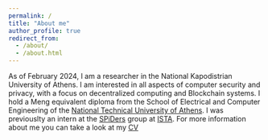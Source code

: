 ```yaml
---
permalink: /
title: "About me"
author_profile: true
redirect_from: 
  - /about/
  - /about.html
---
```

As of February 2024, I am a researcher in the National Kapodistrian University of Athens. I am interested in all aspects of computer security and privacy, with a focus on decentralized computing and Blockchain systems. I hold a Meng equivalent diploma from the School of Electrical and Computer Engineering of the [National Technical University of Athens](https://www.ece.ntua.gr/en). I was previouslty an intern at the [SPiDers](https://ist.ac.at/en/research/kokoris-group/) group at [ISTA](https://ista.ac.at/en/home/). For more information about me you can take a look at my [CV](galexo.github.io/files/CV-alexopoulos.pdf)
